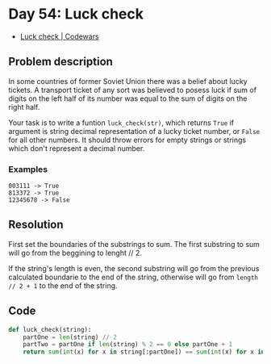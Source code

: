 # Day 54: Luck check

- [Luck check | Codewars](https://www.codewars.com/kata/5314b3c6bb244a48ab00076c)

## Problem description

In some countries of former Soviet Union there was a belief about lucky tickets. A transport ticket of any sort was believed to posess luck if sum of digits on the left half of its number was equal to the sum of digits on the right half.

Your task is to write a funtion `luck_check(str)`, which returns `True` if argument is string decimal representation of a lucky ticket number, or `False` for all other numbers. It should throw errors for empty strings or strings which don't represent a decimal number.

### Examples

```text
003111 -> True
813372 -> True
12345678 -> False
```

## Resolution

First set the boundaries of the substrings to sum. The first substring to sum will go from the beggining to lenght // 2.

If the string's length is even, the second substring will go from the previous calculated boundarie to the end of the string, otherwise will go from `length // 2 + 1` to the end of the string.

## Code

```python
def luck_check(string):
    partOne = len(string) // 2
    partTwo = partOne if len(string) % 2 == 0 else partOne + 1
    return sum(int(x) for x in string[:partOne]) == sum(int(x) for x in string[partTwo:])
```
